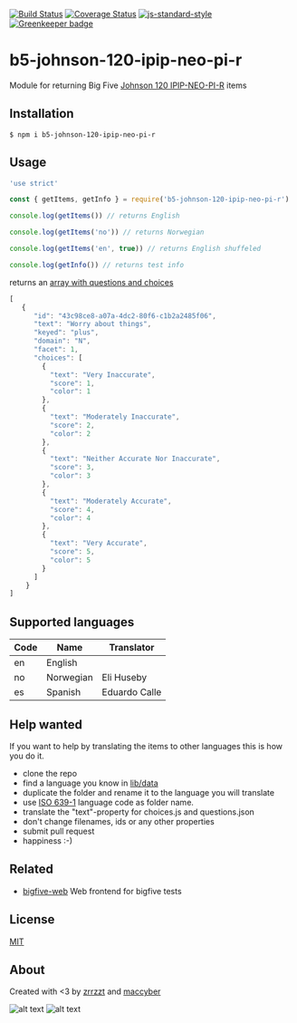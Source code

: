 [![Build Status](https://travis-ci.org/Alheimsins/b5-johnson-120-ipip-neo-pi-r.svg?branch=master)](https://travis-ci.org/Alheimsins/b5-johnson-120-ipip-neo-pi-r)
[![Coverage Status](https://coveralls.io/repos/Alheimsins/b5-johnson-120-ipip-neo-pi-r/badge.svg?branch=master&service=github)](https://coveralls.io/github/Alheimsins/b5-johnson-120-ipip-neo-pi-r?branch=master)
[![js-standard-style](https://img.shields.io/badge/code%20style-standard-brightgreen.svg?style=flat)](https://github.com/feross/standard)
[![Greenkeeper badge](https://badges.greenkeeper.io/Alheimsins/b5-johnson-120-ipip-neo-pi-r.svg)](https://greenkeeper.io/)

# b5-johnson-120-ipip-neo-pi-r

Module for returning Big Five [Johnson 120 IPIP-NEO-PI-R](http://ipip.ori.org/30FacetNEO-PI-RItems.htm) items

## Installation

```
$ npm i b5-johnson-120-ipip-neo-pi-r
```

## Usage

```JavaScript
'use strict'

const { getItems, getInfo } = require('b5-johnson-120-ipip-neo-pi-r')

console.log(getItems()) // returns English

console.log(getItems('no')) // returns Norwegian

console.log(getItems('en', true)) // returns English shuffeled

console.log(getInfo()) // returns test info
```

returns an [array with questions and choices](examples/items-en.json)

```JavaScript
[
   {
      "id": "43c98ce8-a07a-4dc2-80f6-c1b2a2485f06",
      "text": "Worry about things",
      "keyed": "plus",
      "domain": "N",
      "facet": 1,
      "choices": [
        {
          "text": "Very Inaccurate",
          "score": 1,
          "color": 1
        },
        {
          "text": "Moderately Inaccurate",
          "score": 2,
          "color": 2
        },
        {
          "text": "Neither Accurate Nor Inaccurate",
          "score": 3,
          "color": 3
        },
        {
          "text": "Moderately Accurate",
          "score": 4,
          "color": 4
        },
        {
          "text": "Very Accurate",
          "score": 5,
          "color": 5
        }
      ]
    }
]
```

## Supported languages

| Code | Name      | Translator |
| ---- | --------- | ---------- |
| en   | English   |            |
| no   | Norwegian | Eli Huseby |
| es   | Spanish   | Eduardo Calle |

## Help wanted

If you want to help by translating the items to other languages this is how you do it.

- clone the repo
- find a language you know in [lib/data](lib/data)
- duplicate the folder and rename it to the language you will translate
- use [ISO 639-1](https://en.wikipedia.org/wiki/List_of_ISO_639-1_codes) language code as folder name.
- translate the "text"-property for choices.js and questions.json
- don't change filenames, ids or any other properties
- submit pull request
- happiness :-)

## Related

- [bigfive-web](https://github.com/maccyber/bigfive-web) Web frontend for bigfive tests

## License

[MIT](LICENSE)

## About

Created with <3 by [zrrzzt](https://github.com/zrrrzzt) and [maccyber](https://github.com/maccyber)

![alt text](https://robots.kebabstudios.party/zrrrzzt.png "Robohash image of zrrrzzt") 
![alt text](https://robots.kebabstudios.party/maccyber.png "Robohash image of maccyber")

